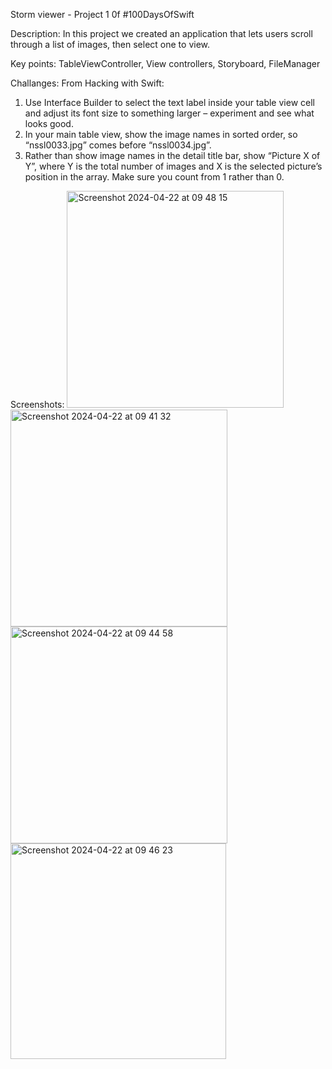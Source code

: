 Storm viewer - Project 1 0f #100DaysOfSwift

Description:
In this project we created an application that lets users scroll through a list of images, then select one to view.

Key points:
TableViewController, View controllers, Storyboard, FileManager

Challanges:
From Hacking with Swift:

1. Use Interface Builder to select the text label inside your table view cell and adjust its font size to something larger – experiment and see what looks good.
2. In your main table view, show the image names in sorted order, so “nssl0033.jpg” comes before “nssl0034.jpg”.
3. Rather than show image names in the detail title bar, show “Picture X of Y”, where Y is the total number of images and X is the selected picture’s position in the array. Make sure you count from 1 rather than 0.


Screenshots:
<img width="347" alt="Screenshot 2024-04-22 at 09 48 15" src="https://github.com/AleksandraSRB/100DaysOfSwift/assets/94380380/c3e55663-52f4-4d3f-a670-836c086347d0">
<img width="347" alt="Screenshot 2024-04-22 at 09 41 32" src="https://github.com/AleksandraSRB/100DaysOfSwift/assets/94380380/047c26b1-1229-466d-8706-6c494c6600c1">
<img width="347" alt="Screenshot 2024-04-22 at 09 44 58" src="https://github.com/AleksandraSRB/100DaysOfSwift/assets/94380380/b1b329e4-820b-49c1-a4a1-7556ed56495f">
<img width="345" alt="Screenshot 2024-04-22 at 09 46 23" src="https://github.com/AleksandraSRB/100DaysOfSwift/assets/94380380/5a4c79da-8b48-4c88-ac06-8e2045bfed56">
